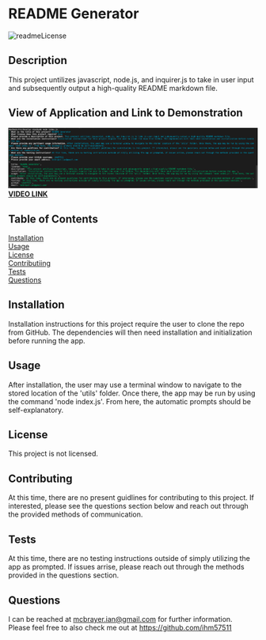 # README Generator  
  ![readmeLicense](https://img.shields.io/badge/license-none-red.svg)  
  ## Description  
  This project untilizes javascript, node.js, and inquirer.js to take in user input and subsequently output a high-quality README markdown file.  
  ## View of Application and Link to Demonstration
  ![README Generator](images/readme.png)  
  **[VIDEO LINK]()**
  ## Table of Contents   
  [Installation](##Installation)  
  [Usage](##Usage)  
  [License](##License)  
  [Contributiing](##Contributing)  
  [Tests](##Tests)  
  [Questions](##Questions)
    
  ## Installation  
  Installation instructions for this project require the user to clone the repo from GitHub. The dependencies will then need installation and initialization before running the app.  
  ## Usage  
  After installation, the user may use a terminal window to navigate to the stored location of the 'utils' folder. Once there, the app may be run by using the command 'node index.js'. From here, the automatic prompts should be self-explanatory.  
  ## License   
  This project is not licensed.    
  ## Contributing  
  At this time, there are no present guidlines for contributing to this project. If interested, please see the questions section below and reach out through the provided methods of communication.  
  ## Tests   
  At this time, there are no testing instructions outside of simply utilizing the app as prompted. If issues arrise, please reach out through the methods provided in the questions section.  
  ## Questions  
  I can be reached at mcbrayer.ian@gmail.com for further information.  
  Please feel free to also check me out at https://github.com/ihm57511
